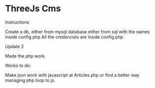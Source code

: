 # ThreeJs Cms

Instructions

Create a db, either from mysql database either from sql with the names inside config.php
All the credencials are inside config.php


Update 2

Made the php work.

Works to do:

Make json work with javascript at Articles.php or find a better way managing php loop to js.
